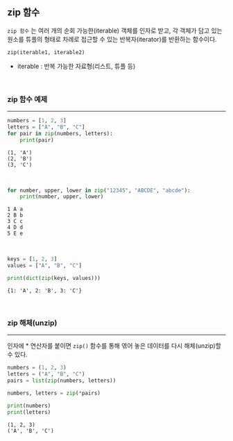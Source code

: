 
## zip 함수

`zip 함수` 는 여러 개의 순회 가능한(iterable) 객체를 인자로 받고, 각 객체가 담고 있는 원소를 튜플의 형태로 차례로 접근할 수 있는 반복자(iterator)를 반환하는 함수이다.

```text
zip(iterable1, iterable2)
```

- iterable : 반복 가능한 자료형(리스트, 튜플 등)

<br>

### zip 함수 예제
---

```python
numbers = [1, 2, 3]
letters = ["A", "B", "C"]
for pair in zip(numbers, letters):
    print(pair)
```
```text
(1, 'A')
(2, 'B')
(3, 'C')
```

<br>

```python
for number, upper, lower in zip("12345", "ABCDE", "abcde"):
    print(number, upper, lower)
```
```text
1 A a
2 B b
3 C c
4 D d
5 E e
```

<br>

```python
keys = [1, 2, 3]
values = ["A", "B", "C"]

print(dict(zip(keys, values)))
```
```text
{1: 'A', 2: 'B', 3: 'C'}
```

<br>

### zip 해체(unzip)
---

인자에 * 연산자를 붙이면 `zip()` 함수를 통해 엮어 놓은 데이터를 다시 해체(unzip)할 수 있다.


```python
numbers = (1, 2, 3)
letters = ("A", "B", "C")
pairs = list(zip(numbers, letters))

numbers, letters = zip(*pairs)

print(numbers)
print(letters)
```
```text
(1, 2, 3)
('A', 'B', 'C')
```

